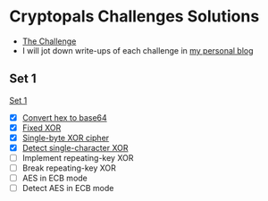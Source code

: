 # Cryptopals Challenges Solutions

- [The Challenge](https://cryptopals.com/)
- I will jot down write-ups of each challenge in [my personal blog](https://paolobroglio.github.io/) 

## Set 1

[Set 1](https://cryptopals.com/sets/1)

- [x] [Convert hex to base64](base64encoder.go)
- [x] [Fixed XOR](utils.go)
- [x] [Single-byte XOR cipher](cipher.go)
- [x] [Detect single-character XOR](cipher.go)
- [ ] Implement repeating-key XOR
- [ ] Break repeating-key XOR
- [ ] AES in ECB mode
- [ ] Detect AES in ECB mode